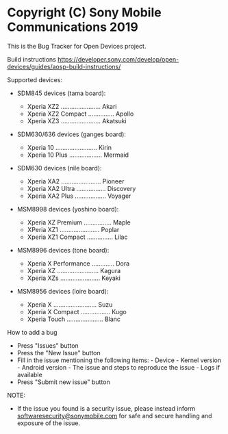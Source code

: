 Copyright (C) Sony Mobile Communications 2019
=============================================

This is the Bug Tracker for Open Devices project.

Build instructions
https://developer.sony.com/develop/open-devices/guides/aosp-build-instructions/

Supported devices:
   - SDM845 devices (tama board):
      - Xperia XZ2 ....................... Akari
      - Xperia XZ2 Compact ............... Apollo
      - Xperia XZ3 ....................... Akatsuki

   - SDM630/636 devices (ganges board):
      - Xperia 10 ........................ Kirin
      - Xperia 10 Plus ................... Mermaid

   - SDM630 devices (nile board):
      - Xperia XA2 ....................... Pioneer
      - Xperia XA2 Ultra ................. Discovery
      - Xperia XA2 Plus .................. Voyager

   - MSM8998 devices (yoshino board):
      - Xperia XZ Premium ................ Maple
      - XPeria XZ1 ....................... Poplar
      - Xperia XZ1 Compact ............... Lilac

   - MSM8996 devices (tone board):
      - Xperia X Performance ............. Dora
      - Xperia XZ ........................ Kagura
      - Xperia XZs ....................... Keyaki

   - MSM8956 devices (loire board):
      - Xperia X ......................... Suzu
      - Xperia X Compact ................. Kugo
      - Xperia Touch ..................... Blanc

How to add a bug
- Press "Issues" button
- Press the "New Issue" button
- Fill in the issue mentioning the following items:
      - Device
      - Kernel version
      - Android version
      - The issue and steps to reproduce the issue
      - Logs if available
- Press "Submit new issue" button

NOTE:
- If the issue you found is a security issue, please instead inform
  softwaresecurity@sonymobile.com for safe and secure handling and exposure
  of the issue.
